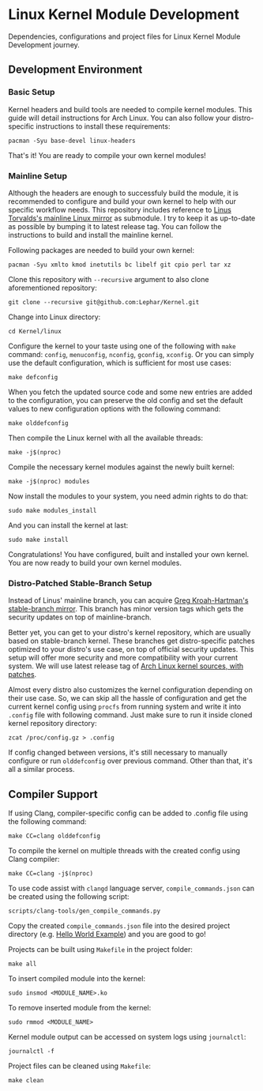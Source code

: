 # Linux Kernel Module Development
Dependencies, configurations and project files for Linux Kernel Module Development journey.

## Development Environment
### Basic Setup
Kernel headers and build tools are needed to compile kernel modules. This guide will detail instructions for Arch Linux. You can also follow your distro-specific instructions to install these requirements:
```
pacman -Syu base-devel linux-headers
```
That's it! You are ready to compile your own kernel modules!

### Mainline Setup
Although the headers are enough to successfuly build the module, it is recommended to configure and build your own kernel to help with our specific workflow needs. This repository includes reference to [Linus Torvalds's mainline Linux mirror](https://github.com/torvalds/linux) as submodule. I try to keep it as up-to-date as possible by bumping it to latest release tag. You can follow the instructions to build and install the mainline kernel.

Following packages are needed to build your own kernel:
```
pacman -Syu xmlto kmod inetutils bc libelf git cpio perl tar xz 
```

Clone this repository with `--recursive` argument to also clone aforementioned repository:
```
git clone --recursive git@github.com:Lephar/Kernel.git
```

Change into Linux directory:
```
cd Kernel/linux
```

Configure the kernel to your taste using one of the following with `make` command: `config`, `menuconfig`, `nconfig`, `gconfig`, `xconfig`. Or you can simply use the default configuration, which is sufficient for most use cases:
```
make defconfig
```

When you fetch the updated source code and some new entries are added to the configuration, you can preserve the old config and set the default values to new configuration options with the following command:
```
make olddefconfig
```

Then compile the Linux kernel with all the available threads:
```
make -j$(nproc)
```

Compile the necessary kernel modules against the newly built kernel:
```
make -j$(nproc) modules
```

Now install the modules to your system, you need admin rights to do that:
```
sudo make modules_install
```

And you can install the kernel at last:
```
sudo make install
```

Congratulations! You have configured, built and installed your own kernel. You are now ready to build your own kernel modules.

### Distro-Patched Stable-Branch Setup
Instead of Linus' mainline branch, you can acquire [Greg Kroah-Hartman's stable-branch mirror](https://github.com/gregkh/linux). This branch has minor version tags which gets the security updates on top of mainline-branch.

Better yet, you can get to your distro's kernel repository, which are usually based on stable-branch kernel. These branches get distro-specific patches optimized to your distro's use case, on top of official security updates. This setup will offer more security and more compatibility with your current system. We will use latest release tag of [Arch Linux kernel sources, with patches](https://github.com/archlinux/linux).

Almost every distro also customizes the kernel configuration depending on their use case. So, we can skip all the hassle of configuration and get the current kernel config using `procfs` from running system and write it into `.config` file with following command. Just make sure to run it inside cloned kernel repository directory:
```
zcat /proc/config.gz > .config
```

If config changed between versions, it's still necessary to manually configure or run `olddefconfig` over previous command. Other than that, it's all a similar process.

## Compiler Support

If using Clang, compiler-specific config can be added to .config file using the following command:
```
make CC=clang olddefconfig
```

To compile the kernel on multiple threads with the created config using Clang compiler:
```
make CC=clang -j$(nproc)
```

To use code assist with `clangd` language server, `compile_commands.json` can be created using the following script:
```
scripts/clang-tools/gen_compile_commands.py
```

Copy the created `compile_commands.json` file into the desired project directory (e.g. [Hello World Example](HelloWorld)) and you are good to go!

Projects can be built using `Makefile` in the project folder:
```
make all
```

To insert compiled module into the kernel:
```
sudo insmod <MODULE_NAME>.ko
```

To remove inserted module from the kernel:
```
sudo rmmod <MODULE_NAME>
```

Kernel module output can be accessed on system logs using `journalctl`:
```
journalctl -f
```

Project files can be cleaned using `Makefile`:
```
make clean
```
